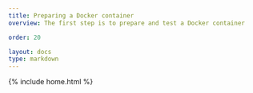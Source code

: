 ```yaml
---
title: Preparing a Docker container
overview: The first step is to prepare and test a Docker container 

order: 20

layout: docs
type: markdown
---
```

{% include home.html %}

